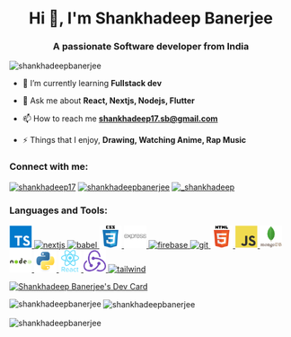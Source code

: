 <html>
<head>
</head>

<body>
    
<h1 align="center" >Hi 👋, I'm Shankhadeep Banerjee</h1>
<h3 align="center">A passionate Software developer from India</h3>

<p align="left"> <img src="https://komarev.com/ghpvc/?username=shankhadeepbanerjee&label=Profile%20views&color=0e75b6&style=flat" alt="shankhadeepbanerjee" /> </p>


  
  
<p align="left" width="20" class="inline">
  
- 🌱 I’m currently learning **Fullstack dev**

- 💬 Ask me about **React, Nextjs, Nodejs, Flutter**

- 📫 How to reach me **shankhadeep17.sb@gmail.com**

- ⚡ Things that I enjoy, **Drawing, Watching Anime, Rap Music**

<h3 align="left">Connect with me:</h3>
<p align="left">
<a href="https://twitter.com/shankhadeep17" target="blank"><img align="center" src="https://raw.githubusercontent.com/rahuldkjain/github-profile-readme-generator/master/src/images/icons/Social/twitter.svg" alt="shankhadeep17" height="30" width="40" /></a>
<a href="https://linkedin.com/in/shankhadeepbanerjee" target="blank"><img align="center" src="https://raw.githubusercontent.com/rahuldkjain/github-profile-readme-generator/master/src/images/icons/Social/linked-in-alt.svg" alt="shankhadeepbanerjee" height="30" width="40" /></a>
<a href="https://www.leetcode.com/_shankhadeep" target="blank"><img align="center" src="https://raw.githubusercontent.com/rahuldkjain/github-profile-readme-generator/master/src/images/icons/Social/leet-code.svg" alt="_shankhadeep" height="30" width="40" /></a>
</p>

</p>


<h3 align="left">Languages and Tools:</h3>
<p align="left">
  <a href="https://www.typescriptlang.org/" target="_blank" rel="noreferrer"> <img src="https://raw.githubusercontent.com/devicons/devicon/master/icons/typescript/typescript-original.svg" alt="typescript" width="40" height="40"/> </a>
  <a href="https://nextjs.org/" target="_blank" rel="noreferrer"> <img src="https://cdn.worldvectorlogo.com/logos/nextjs-2.svg" alt="nextjs" width="40" height="40"/> </a>
  <a href="https://babeljs.io/" target="_blank" rel="noreferrer"> <img src="https://www.vectorlogo.zone/logos/babeljs/babeljs-icon.svg" alt="babel" width="40" height="40"/> </a> <a href="https://www.w3schools.com/css/" target="_blank" rel="noreferrer"> <img src="https://raw.githubusercontent.com/devicons/devicon/master/icons/css3/css3-original-wordmark.svg" alt="css3" width="40" height="40"/> </a> <a href="https://expressjs.com" target="_blank" rel="noreferrer"> <img src="https://raw.githubusercontent.com/devicons/devicon/master/icons/express/express-original-wordmark.svg" alt="express" width="40" height="40"/> </a> <a href="https://firebase.google.com/" target="_blank" rel="noreferrer"> <img src="https://www.vectorlogo.zone/logos/firebase/firebase-icon.svg" alt="firebase" width="40" height="40"/> </a> <a href="https://git-scm.com/" target="_blank" rel="noreferrer"> <img src="https://www.vectorlogo.zone/logos/git-scm/git-scm-icon.svg" alt="git" width="40" height="40"/> </a>  <a href="https://www.w3.org/html/" target="_blank" rel="noreferrer"> <img src="https://raw.githubusercontent.com/devicons/devicon/master/icons/html5/html5-original-wordmark.svg" alt="html5" width="40" height="40"/> </a> <a href="https://developer.mozilla.org/en-US/docs/Web/JavaScript" target="_blank" rel="noreferrer"> <img src="https://raw.githubusercontent.com/devicons/devicon/master/icons/javascript/javascript-original.svg" alt="javascript" width="40" height="40"/> </a> <a href="https://www.mongodb.com/" target="_blank" rel="noreferrer"> <img src="https://raw.githubusercontent.com/devicons/devicon/master/icons/mongodb/mongodb-original-wordmark.svg" alt="mongodb" width="40" height="40"/> </a>  <a href="https://nodejs.org" target="_blank" rel="noreferrer"> <img src="https://raw.githubusercontent.com/devicons/devicon/master/icons/nodejs/nodejs-original-wordmark.svg" alt="nodejs" width="40" height="40"/> </a> <a href="https://www.python.org" target="_blank" rel="noreferrer"> <img src="https://raw.githubusercontent.com/devicons/devicon/master/icons/python/python-original.svg" alt="python" width="40" height="40"/> </a> <a href="https://reactjs.org/" target="_blank" rel="noreferrer"> <img src="https://raw.githubusercontent.com/devicons/devicon/master/icons/react/react-original-wordmark.svg" alt="react" width="40" height="40"/> </a>  <a href="https://redux.js.org" target="_blank" rel="noreferrer"> <img src="https://raw.githubusercontent.com/devicons/devicon/master/icons/redux/redux-original.svg" alt="redux" width="40" height="40"/> <a href="https://tailwindcss.com/" target="_blank" rel="noreferrer"> <img src="https://www.vectorlogo.zone/logos/tailwindcss/tailwindcss-icon.svg" alt="tailwind" width="40" height="40"/> </a>  </p>


<a href="https://app.daily.dev/shankhadeep777"><img src="https://api.daily.dev/devcards/f6a9c2aeb73d402d83111abdf4b07e37.png?r=5t1" width="300" alt="Shankhadeep Banerjee's Dev Card"/></a>

<p><img align="left" src="https://github-readme-stats.vercel.app/api/top-langs?username=shankhadeepbanerjee&show_icons=true&locale=en&layout=compact" alt="shankhadeepbanerjee" /></p>
  
  


<p>&nbsp;<img align="center" src="https://github-readme-stats.vercel.app/api?username=shankhadeepbanerjee&show_icons=true&locale=en" alt="shankhadeepbanerjee" /></p>

<p><img align="center" src="https://github-readme-streak-stats.herokuapp.com/?user=shankhadeepbanerjee&" alt="shankhadeepbanerjee" /></p>
  <p >

</p>
</body>
</html>




